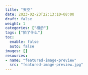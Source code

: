 ```yaml
---
title: "天空"
date: 2023-02-23T22:13:10+08:00
draft: false
weight: 1
categories: ["相册"]
tags: ["拍了什么"]
toc:
  enable: false
  auto: false
images: []
resources:
- name: "featured-image-preview"
  src: "featured-image-preview.jpg"
---
```


